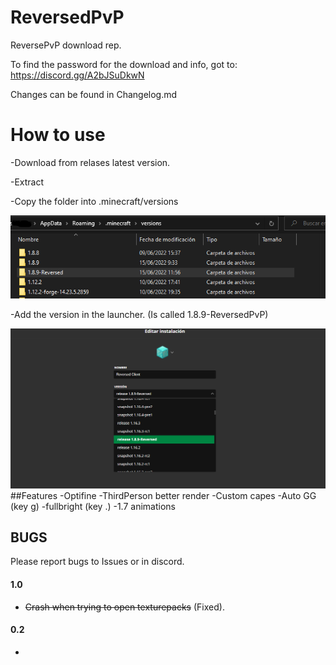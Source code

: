 # ReversedPvP

ReversePvP download rep.

To find the password for the download and info, got to: https://discord.gg/A2bJSuDkwN


Changes can be found in Changelog.md



# How to use

-Download from relases latest version.

-Extract

-Copy the folder into .minecraft/versions


![Copy folder](https://github.com/Reverse-23/ReversedPvP/blob/main/2.png)

-Add the version in the launcher. (Is called 1.8.9-ReversedPvP)

![Add to instaler](https://github.com/Reverse-23/ReversedPvP/blob/main/1.png)
##Features
-Optifine
-ThirdPerson better render
-Custom capes
-Auto GG (key g)
-fullbright (key .)
-1.7 animations



## BUGS

Please report bugs to Issues or in discord.

#### 1.0

- ~~Crash when trying to open texturepacks~~ (Fixed).

#### 0.2
- 

